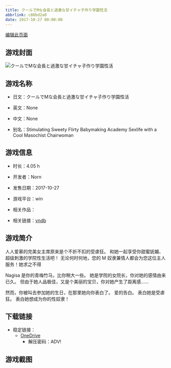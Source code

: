 ```yaml
---
title: クールでMな会長と過激な甘イチャ子作り学園性活
abbrlink: c86bd2a0
date: 2017-10-27 00:00:00
---
```

[编辑此页面](https://github.com/ACG-3/ADV3-source/blob/main/source/_posts/games/%E3%82%AF%E3%83%BC%E3%83%AB%E3%81%A7M%E3%81%AA%E4%BC%9A%E9%95%B7%E3%81%A8%E9%81%8E%E6%BF%80%E3%81%AA%E7%94%98%E3%82%A4%E3%83%81%E3%83%A3%E5%AD%90%E4%BD%9C%E3%82%8A%E5%AD%A6%E5%9C%92%E6%80%A7%E6%B4%BB.md)

## 游戏封面

![クールでMな会長と過激な甘イチャ子作り学園性活](https://pan.timero.xyz/d/onedrive/img_lib_001/%E3%82%AF%E3%83%BC%E3%83%AB%E3%81%A7M%E3%81%AA%E4%BC%9A%E9%95%B7%E3%81%A8%E9%81%8E%E6%BF%80%E3%81%AA%E7%94%98%E3%82%A4%E3%83%81%E3%83%A3%E5%AD%90%E4%BD%9C%E3%82%8A%E5%AD%A6%E5%9C%92%E6%80%A7%E6%B4%BB_cover.avif)


## 游戏名称

- 日文：クールでMな会長と過激な甘イチャ子作り学園性活
- 英文：None
- 中文：None

- 别名：Stimulating Sweety Flirty Babymaking Academy Sexlife with a Cool Masochist Chairwoman


## 游戏信息

- 时长：4.05 h
- 开发者：Norn
- 发售日期：2017-10-27
- 游戏平台：win
- 相关作品：

- 相关链接：[vndb](https://vndb.org/v22030)


## 游戏简介

人人爱慕的完美女主席原来是个不折不扣的受虐狂。
和她一起享受你甜蜜妩媚、超级刺激的学院性生活吧！
无论何时何地，您的 M 奴隶兼情人都会为您这位主人服务！她求之不得

Nagisa 是你的青梅竹马，比你稍大一些。
她是学院的女院长，你对她的感情由来已久。
但由于她人品极佳，又是个美丽的宝贝，你对她产生了距离感......

然而，你被叫去参加她的生日，在那里她向你表白了。
爱的告白。
表白她是受虐狂。
表白她想成为你的性奴隶！




## 下载链接

- 稳定链接：
    - [OneDrive](https://pan.timero.xyz/onedrive/adv_lib_001/%E3%82%AF%E3%83%BC%E3%83%AB%E3%81%A7M%E3%81%AA%E4%BC%9A%E9%95%B7%E3%81%A8%E9%81%8E%E6%BF%80%E3%81%AA%E7%94%98%E3%82%A4%E3%83%81%E3%83%A3%E5%AD%90%E4%BD%9C%E3%82%8A%E5%AD%A6%E5%9C%92%E6%80%A7%E6%B4%BB)
        - 解压密码：ADV!



## 游戏截图



